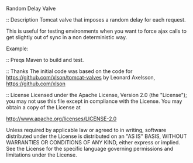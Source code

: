 Random Delay Valve

:: Description
Tomcat valve that imposes a random delay for each request.

This is useful for testing environments when you want to force ajax calls to get slightly out of sync in a non deterministic way.

Example:
<Valve className="com.viskan.tomcat.valve.RandomDelayValve" />

:: Preqs
Maven to build and test.

:: Thanks
The initial code was based on the code for
https://github.com/xlson/tomcat-valves by Leonard Axelsson, https://github.com/xlson

:: License
Licensed under the Apache License, Version 2.0 (the "License");
you may not use this file except in compliance with the License.
You may obtain a copy of the License at

  http://www.apache.org/licenses/LICENSE-2.0

Unless required by applicable law or agreed to in writing, software
distributed under the License is distributed on an "AS IS" BASIS,
WITHOUT WARRANTIES OR CONDITIONS OF ANY KIND, either express or implied.
See the License for the specific language governing permissions and
limitations under the License.
